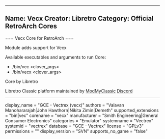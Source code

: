 -----------------------
Name: Vecx
Creator: Libretro
Category: Official RetroArch Cores
-----------------------

=== Vecx Core for RetroArch ===

Module adds support for Vecx

Available executables and arguments to run Core:
- /bin/vec <rom> <clover_args>
- /bin/vecx <rom> <clover_args>

Core by Libretro

Libretro Classic platform maintained by [ModMyClassic](https://modmyclassic.com) [Discord](https://discordapp.com/invite/8gygsrw)

-----------------------

display_name = "GCE - Vectrex (vecx)"
authors = "Valavan Manohararajah|John Hawthorn|Nikita Zimin|Demeth"
supported_extensions = "bin|vec"
corename = "vecx"
manufacturer = "Smith Engineering|General Consumer Electronics"
categories = "Emulator"
systemname = "Vectrex"
systemid = "vectrex"
database = "GCE - Vectrex"
license = "GPLv3"
permissions = ""
display_version = "SVN"
supports_no_game = "false"
